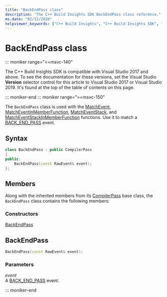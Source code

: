 ```yaml
---
title: "BackEndPass class"
description: "The C++ Build Insights SDK BackEndPass class reference."
ms.date: "02/12/2020"
helpviewer_keywords: ["C++ Build Insights", "C++ Build Insights SDK", "BackEndPass", "throughput analysis", "build time analysis", "vcperf.exe"]
---
```

# BackEndPass class

::: moniker range="<=msvc-140"

The C++ Build Insights SDK is compatible with Visual Studio 2017 and above. To see the documentation for these versions, set the Visual Studio **Version** selector control for this article to Visual Studio 2017 or Visual Studio 2019. It's found at the top of the table of contents on this page.

::: moniker-end
::: moniker range=">=msvc-150"

The `BackEndPass` class is used with the [MatchEvent](../functions/match-event.md), [MatchEventInMemberFunction](../functions/match-event-in-member-function.md), [MatchEventStack](../functions/match-event-stack.md), and [MatchEventStackInMemberFunction](../functions/match-event-stack-in-member-function.md) functions. Use it to match a [BACK_END_PASS](../event-table.md#back-end-pass) event.

## Syntax

```cpp
class BackEndPass : public CompilerPass
{
public:
    BackEndPass(const RawEvent& event);
};
```

## Members

Along with the inherited members from its [CompilerPass](compiler-pass.md) base class, the `BackEndPass` class contains the following members:

### Constructors

[BackEndPass](#back-end-pass)

## <a name="back-end-pass"></a> BackEndPass

```cpp
BackEndPass(const RawEvent& event);
```

### Parameters

*event*\
A [BACK_END_PASS](../event-table.md#back-end-pass) event.

::: moniker-end
